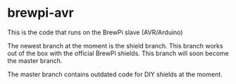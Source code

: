 brewpi-avr
==========

This is the code that runs on the BrewPi slave (AVR/Arduino)

The newest branch at the moment is the shield branch.
This branch works out of the box with the official BrewPi shields.
This branch will soon become the master branch.

The master branch contains outdated code for DIY shields at the moment.
